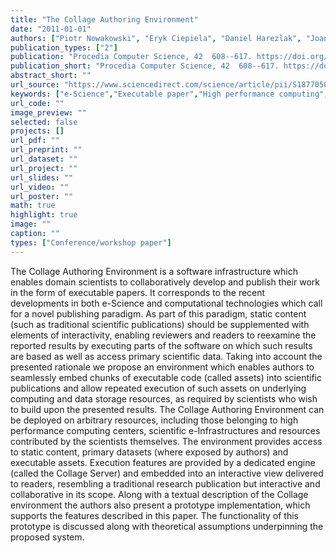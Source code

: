 ```yaml
---
title: "The Collage Authoring Environment"
date: "2011-01-01"
authors: ["Piotr Nowakowski", "Eryk Ciepiela", "Daniel Harezlak", "Joanna Kocot", "Marek Kasztelnik", "Tomasz Bartynski", "Jan Meizner", "Grzegorz Dyk", "Maciej Malawski"]
publication_types: ["2"]
publication: "Procedia Computer Science, 42  608--617. https://doi.org/10.1016/j.procs.2011.04.064"
publication_short: "Procedia Computer Science, 42  608--617. https://doi.org/10.1016/j.procs.2011.04.064"
abstract_short: ""
url_source: "https://www.sciencedirect.com/science/article/pii/S1877050911001220"
keywords: ["e-Science","Executable paper","High performance computing","Scientific publishing"]
url_code: ""
image_preview: ""
selected: false
projects: []
url_pdf: ""
url_preprint: ""
url_dataset: ""
url_project: ""
url_slides: ""
url_video: ""
url_poster: ""
math: true
highlight: true
image: ""
caption: ""
types: ["Conference/workshop paper"]
---
```

The Collage Authoring Environment is a software infrastructure which enables domain scientists to collaboratively develop and publish their work in the form of executable papers. It corresponds to the recent developments in both e-Science and computational technologies which call for a novel publishing paradigm. As part of this paradigm, static content (such as traditional scientific publications) should be supplemented with elements of interactivity, enabling reviewers and readers to reexamine the reported results by executing parts of the software on which such results are based as well as access primary scientific data. Taking into account the presented rationale we propose an environment which enables authors to seamlessly embed chunks of executable code (called assets) into scientific publications and allow repeated execution of such assets on underlying computing and data storage resources, as required by scientists who wish to build upon the presented results. The Collage Authoring Environment can be deployed on arbitrary resources, including those belonging to high performance computing centers, scientific e-Infrastructures and resources contributed by the scientists themselves. The environment provides access to static content, primary datasets (where exposed by authors) and executable assets. Execution features are provided by a dedicated engine (called the Collage Server) and embedded into an interactive view delivered to readers, resembling a traditional research publication but interactive and collaborative in its scope. Along with a textual description of the Collage environment the authors also present a prototype implementation, which supports the features described in this paper. The functionality of this prototype is discussed along with theoretical assumptions underpinning the proposed system.
